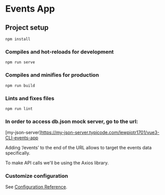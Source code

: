 # Events App

## Project setup
```
npm install
```

### Compiles and hot-reloads for development
```
npm run serve
```

### Compiles and minifies for production
```
npm run build
```

### Lints and fixes files
```
npm run lint
```

### In order to access db.json mock server, go to the url:

[my-json-server]https://my-json-server.typicode.com/lewpiotr1701/vue3-CLI-events-app

Adding ‘/events’ to the end of the URL allows to target the events data specifically.

To make API calls we'll be using the Axios library.


### Customize configuration
See [Configuration Reference](https://cli.vuejs.org/config/).
